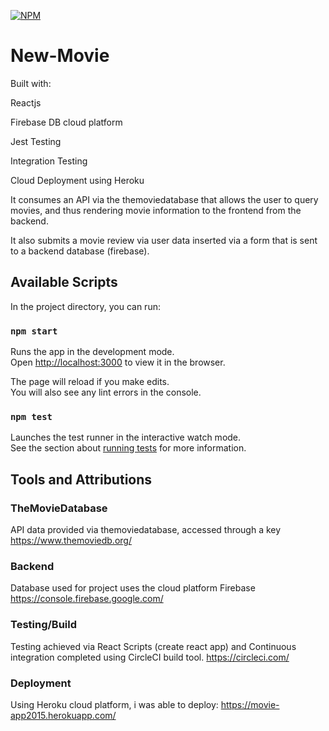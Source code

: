 

[![NPM](https://nodei.co/npm/npm.png)](https://nodei.co/npm/npm/)

# New-Movie

Built with:

  Reactjs
 
 Firebase DB cloud platform
 
 Jest Testing
 
 Integration Testing
 
 Cloud Deployment using Heroku
 
It consumes an API via the themoviedatabase that allows the user to query movies, and thus rendering movie information to the frontend from the backend.


 
 It also submits a movie review via user data inserted via a form that is sent to a backend database (firebase).
 

## Available Scripts

In the project directory, you can run:

### `npm start`

Runs the app in the development mode.<br>
Open [http://localhost:3000](http://localhost:3000) to view it in the browser.

The page will reload if you make edits.<br>
You will also see any lint errors in the console.

### `npm test`

Launches the test runner in the interactive watch mode.<br>
See the section about [running tests](https://facebook.github.io/create-react-app/docs/running-tests) for more information.

## Tools and Attributions

### TheMovieDatabase
API data provided via themoviedatabase, accessed through a key
https://www.themoviedb.org/

### Backend

Database used for project uses the cloud platform Firebase
https://console.firebase.google.com/

### Testing/Build

Testing achieved via React Scripts (create react app) and Continuous integration completed using CircleCI build tool.
https://circleci.com/

### Deployment

Using Heroku cloud platform, i was able to deploy: https://movie-app2015.herokuapp.com/




